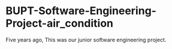 # BUPT-Software-Engineering-Project-air_condition
Five years ago, This was our junior software engineering project.
